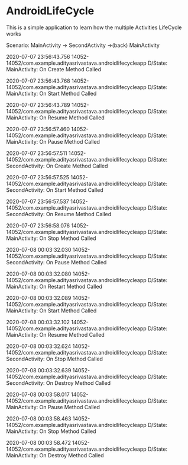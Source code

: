 # AndroidLifeCycle
This is a simple application to learn how the multiple Activities LifeCycle works

Scenario: 
MainActivity -> SecondActivity ->(back) MainActivity

2020-07-07 23:56:43.756 14052-14052/com.example.adityasrivastava.androidlifecycleapp D/State: MainActivity: On Create Method Called

2020-07-07 23:56:43.768 14052-14052/com.example.adityasrivastava.androidlifecycleapp D/State: MainActivity: On Start Method Called

2020-07-07 23:56:43.789 14052-14052/com.example.adityasrivastava.androidlifecycleapp D/State: MainActivity: On Resume Method Called

2020-07-07 23:56:57.460 14052-14052/com.example.adityasrivastava.androidlifecycleapp D/State: MainActivity: On Pause Method Called

2020-07-07 23:56:57.511 14052-14052/com.example.adityasrivastava.androidlifecycleapp D/State: SecondActivity: On Create Method Called

2020-07-07 23:56:57.525 14052-14052/com.example.adityasrivastava.androidlifecycleapp D/State: SecondActivity: On Start Method Called

2020-07-07 23:56:57.537 14052-14052/com.example.adityasrivastava.androidlifecycleapp D/State: SecondActivity: On Resume Method Called

2020-07-07 23:56:58.076 14052-14052/com.example.adityasrivastava.androidlifecycleapp D/State: MainActivity: On Stop Method Called

2020-07-08 00:03:32.030 14052-14052/com.example.adityasrivastava.androidlifecycleapp D/State: SecondActivity: On Pause Method Called

2020-07-08 00:03:32.080 14052-14052/com.example.adityasrivastava.androidlifecycleapp D/State: MainActivity: On Restart Method Called

2020-07-08 00:03:32.089 14052-14052/com.example.adityasrivastava.androidlifecycleapp D/State: MainActivity: On Start Method Called

2020-07-08 00:03:32.102 14052-14052/com.example.adityasrivastava.androidlifecycleapp D/State: MainActivity: On Resume Method Called

2020-07-08 00:03:32.624 14052-14052/com.example.adityasrivastava.androidlifecycleapp D/State: SecondActivity: On Stop Method Called

2020-07-08 00:03:32.639 14052-14052/com.example.adityasrivastava.androidlifecycleapp D/State: SecondActivity: On Destroy Method Called

2020-07-08 00:03:58.017 14052-14052/com.example.adityasrivastava.androidlifecycleapp D/State: MainActivity: On Pause Method Called

2020-07-08 00:03:58.463 14052-14052/com.example.adityasrivastava.androidlifecycleapp D/State: MainActivity: On Stop Method Called

2020-07-08 00:03:58.472 14052-14052/com.example.adityasrivastava.androidlifecycleapp D/State: MainActivity: On Destroy Method Called
